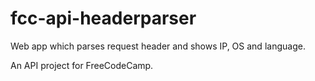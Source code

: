 # fcc-api-headerparser
Web app which parses request header and shows IP, OS and language.

An API project for FreeCodeCamp.
